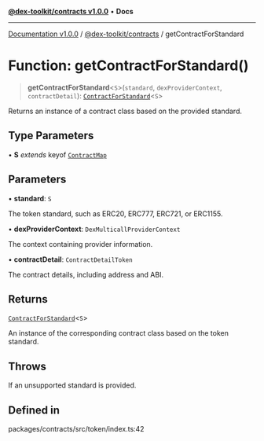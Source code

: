 [**@dex-toolkit/contracts v1.0.0**](../README.md) • **Docs**

***

[Documentation v1.0.0](../../../packages.md) / [@dex-toolkit/contracts](../README.md) / getContractForStandard

# Function: getContractForStandard()

> **getContractForStandard**\<`S`\>(`standard`, `dexProviderContext`, `contractDetail`): [`ContractForStandard`](../type-aliases/ContractForStandard.md)\<`S`\>

Returns an instance of a contract class based on the provided standard.

## Type Parameters

• **S** *extends* keyof [`ContractMap`](../type-aliases/ContractMap.md)

## Parameters

• **standard**: `S`

The token standard, such as ERC20, ERC777, ERC721, or ERC1155.

• **dexProviderContext**: `DexMulticallProviderContext`

The context containing provider information.

• **contractDetail**: `ContractDetailToken`

The contract details, including address and ABI.

## Returns

[`ContractForStandard`](../type-aliases/ContractForStandard.md)\<`S`\>

An instance of the corresponding contract class based on the token standard.

## Throws

If an unsupported standard is provided.

## Defined in

packages/contracts/src/token/index.ts:42
